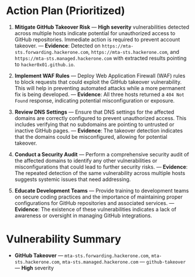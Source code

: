# Action Plan (Prioritized)
1. **Mitigate GitHub Takeover Risk** — **High severity** vulnerabilities detected across multiple hosts indicate potential for unauthorized access to GitHub repositories. Immediate action is required to prevent account takeover. — **Evidence**: Detected on `https://mta-sts.forwarding.hackerone.com`, `https://mta-sts.hackerone.com`, and `https://mta-sts.managed.hackerone.com` with extracted results pointing to `hacker0x01.github.io`.

2. **Implement WAF Rules** — Deploy Web Application Firewall (WAF) rules to block requests that could exploit the GitHub takeover vulnerability. This will help in preventing automated attacks while a more permanent fix is being developed. — **Evidence**: All three hosts returned a `404 Not Found` response, indicating potential misconfiguration or exposure.

3. **Review DNS Settings** — Ensure that DNS settings for the affected domains are correctly configured to prevent unauthorized access. This includes verifying that no subdomains are pointing to untrusted or inactive GitHub pages. — **Evidence**: The takeover detection indicates that the domains could be misconfigured, allowing for potential takeover.

4. **Conduct a Security Audit** — Perform a comprehensive security audit of the affected domains to identify any other vulnerabilities or misconfigurations that could lead to further security risks. — **Evidence**: The repeated detection of the same vulnerability across multiple hosts suggests systemic issues that need addressing.

5. **Educate Development Teams** — Provide training to development teams on secure coding practices and the importance of maintaining proper configurations for GitHub repositories and associated services. — **Evidence**: The existence of these vulnerabilities indicates a lack of awareness or oversight in managing GitHub integrations.

# Vulnerability Summary
- **GitHub Takeover** — `mta-sts.forwarding.hackerone.com`, `mta-sts.hackerone.com`, `mta-sts.managed.hackerone.com` — `github-takeover` — **High** severity
